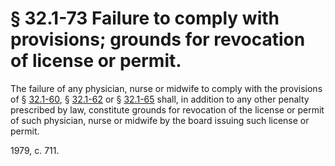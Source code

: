 # § 32.1-73 Failure to comply with provisions; grounds for revocation of license or permit.

<p>The failure of any physician, nurse or midwife to comply with the provisions of § <a href='http://law.lis.virginia.gov/vacode/32.1-60/'>32.1-60</a>, § <a href='http://law.lis.virginia.gov/vacode/32.1-62/'>32.1-62</a> or § <a href='http://law.lis.virginia.gov/vacode/32.1-65/'>32.1-65</a> shall, in addition to any other penalty prescribed by law, constitute grounds for revocation of the license or permit of such physician, nurse or midwife by the board issuing such license or permit.</p><p>1979, c. 711.</p>